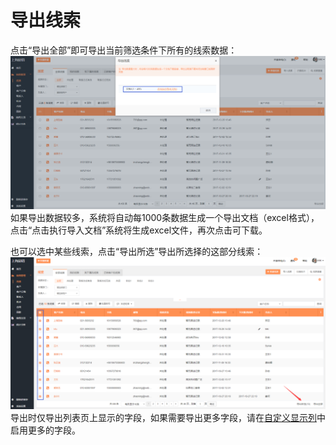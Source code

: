 # 导出线索

点击“导出全部”即可导出当前筛选条件下所有的线索数据：![](/assets/lix导出线索.png)如果导出数据较多，系统将自动每1000条数据生成一个导出文档（excel格式），点击“点击执行导入文档”系统将生成excel文件，再次点击可下载。

也可以选中某些线索，点击“导出所选”导出所选择的这部分线索：![](/assets/lix导出所选.png)导出时仅导出列表页上显示的字段，如果需要导出更多字段，请在[自定义显示列](/chapter1/zi-ding-yi-xian-shi-lie.md)中启用更多的字段。


